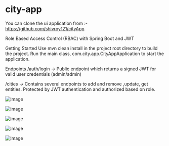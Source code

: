 # city-app


You can clone the ui application from :-https://github.com/shivroy121/cityApp


Role Based Access Control (RBAC) with Spring Boot and JWT

Getting Started
Use mvn clean install in the project root directory to build the project.
Run the main class, com.city.app.CityAppApplication to start the application.


Endpoints
/auth/login -> Public endpoint which returns a signed JWT for valid user credentials (admin/admin)


/cities -> Contains several endpoints to add and remove ,update, get entities. Protected by JWT authentication and authorized based on role.

![image](https://user-images.githubusercontent.com/21003713/177917439-902839a5-4e7c-4db0-ae7b-dfb7e804eab5.png)

![image](https://user-images.githubusercontent.com/21003713/177917480-d4ccd343-2b59-42d7-a16c-3aec9c03cd07.png)

![image](https://user-images.githubusercontent.com/21003713/177917584-cff6a199-0572-430d-bd28-a3c9a9cee3d1.png)

![image](https://user-images.githubusercontent.com/21003713/177917673-59c5b7fc-a1f8-46c5-abdb-bda3c7b6a7bb.png)

![image](https://user-images.githubusercontent.com/21003713/177918176-369e25dd-b4f2-48e0-bebc-0a7f539a74c8.png)


